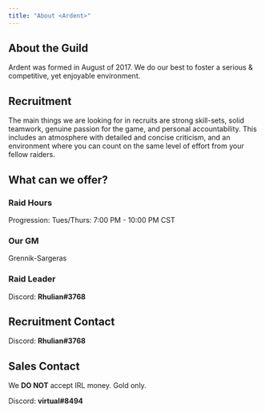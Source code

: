 ```yaml
---
title: "About <Ardent>"
---
```


## About the Guild

Ardent was formed in August of 2017. We do our best to foster a serious & competitive, yet enjoyable environment.

## Recruitment

The main things we are looking for in recruits are strong skill-sets, solid teamwork, genuine passion for the game, and personal accountability. This includes an atmosphere with detailed and concise criticism, and an environment where you can count on the same level of effort from your fellow raiders.

## What can we offer?

### Raid Hours

Progression: Tues/Thurs: 7:00 PM - 10:00 PM CST

### Our GM

Grennik-Sargeras

### Raid Leader

Discord: **Rhulian#3768**

## Recruitment Contact

Discord: **Rhulian#3768**

## Sales Contact

We **DO NOT** accept IRL money. Gold only.

Discord: **virtual#8494**
